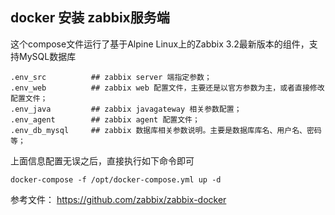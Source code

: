 ## docker 安装 zabbix服务端 
这个compose文件运行了基于Alpine Linux上的Zabbix 3.2最新版本的组件，支持MySQL数据库
```
.env_src          ## zabbix server 端指定参数；
.env_web          ## zabbix web 配置文件，主要还是以官方参数为主，或者直接修改配置文件；
.env_java         ## zabbix javagateway 相关参数配置；
.env_agent        ## zabbix agent 配置文件；
.env_db_mysql     ## zabbix 数据库相关参数说明。主要是数据库库名、用户名、密码等；
```
上面信息配置无误之后，直接执行如下命令即可
```
docker-compose -f /opt/docker-compose.yml up -d
```
参考文件：
https://github.com/zabbix/zabbix-docker
